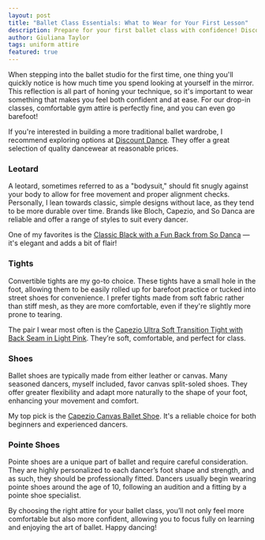 ```yaml
---
layout: post
title: "Ballet Class Essentials: What to Wear for Your First Lesson"
description: Prepare for your first ballet class with confidence! Discover the essential dancewear, from leotards to ballet shoes, that will help you feel comfortable and ready to learn.
author: Giuliana Taylor
tags: uniform attire
featured: true
---
```


When stepping into the ballet studio for the first time, one thing you'll quickly notice is how much time you spend looking at yourself in the mirror. This reflection is all part of honing your technique, so it's important to wear something that makes you feel both confident and at ease. For our drop-in classes, comfortable gym attire is perfectly fine, and you can even go barefoot!

If you're interested in building a more traditional ballet wardrobe, I recommend exploring options at [Discount Dance](https://www.discountdance.com/dancewear/). They offer a great selection of quality dancewear at reasonable prices.

### **Leotard**

A leotard, sometimes referred to as a "bodysuit," should fit snugly against your body to allow for free movement and proper alignment checks. Personally, I lean towards classic, simple designs without lace, as they tend to be more durable over time. Brands like Bloch, Capezio, and So Danca are reliable and offer a range of styles to suit every dancer.

One of my favorites is the [Classic Black with a Fun Back from So Danca](https://www.sodanca.com/collections/women-dancewear-leotards/products/annie-d379?variant=44510104256674) — it's elegant and adds a bit of flair!

### **Tights**

Convertible tights are my go-to choice. These tights have a small hole in the foot, allowing them to be easily rolled up for barefoot practice or tucked into street shoes for convenience. I prefer tights made from soft fabric rather than stiff mesh, as they are more comfortable, even if they're slightly more prone to tearing.

The pair I wear most often is the [Capezio Ultra Soft Transition Tight with Back Seam in Light Pink](https://www.capezio.com/ultra-soft-transition-tight-with-back-seam). They’re soft, comfortable, and perfect for class.

### **Shoes**

Ballet shoes are typically made from either leather or canvas. Many seasoned dancers, myself included, favor canvas split-soled shoes. They offer greater flexibility and adapt more naturally to the shape of your foot, enhancing your movement and comfort.

My top pick is the [Capezio Canvas Ballet Shoe](https://www.capezio.com/hanami-ballet-shoe). It's a reliable choice for both beginners and experienced dancers.

### **Pointe Shoes**

Pointe shoes are a unique part of ballet and require careful consideration. They are highly personalized to each dancer’s foot shape and strength, and as such, they should be professionally fitted. Dancers usually begin wearing pointe shoes around the age of 10, following an audition and a fitting by a pointe shoe specialist.

By choosing the right attire for your ballet class, you’ll not only feel more comfortable but also more confident, allowing you to focus fully on learning and enjoying the art of ballet. Happy dancing!
